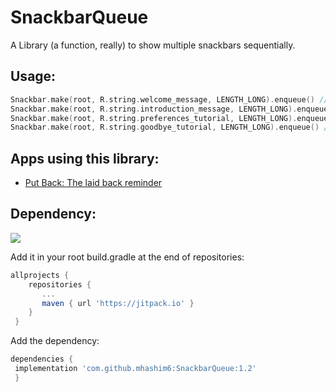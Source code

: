 # SnackbarQueue  
 A Library (a function, really) to show multiple snackbars sequentially.   
  
## Usage:  
``` kotlin  
Snackbar.make(root, R.string.welcome_message, LENGTH_LONG).enqueue() //first one will immediately show.  
Snackbar.make(root, R.string.introduction_message, LENGTH_LONG).enqueue() //but here, magic happens. 
Snackbar.make(root, R.string.preferences_tutorial, LENGTH_LONG).enqueue()  
Snackbar.make(root, R.string.goodbye_tutorial, LENGTH_LONG).enqueue() //last one to show, after all the others have been sequentially (and gracefully) dismissed. 
```  
## Apps using this library:  
  
 - [Put Back: The laid back reminder](https://play.google.com/store/apps/details?id=mhashim6.android.putback)  
  
## Dependency:  
[![](https://jitpack.io/v/mhashim6/SnackbarQueue.svg)](https://jitpack.io/#mhashim6/SnackbarQueue)  
  
Add it in your root build.gradle at the end of repositories:  
  
``` groovy  
allprojects {  
    repositories { 
       ... 
       maven { url 'https://jitpack.io' } 
    }
 }  
```  
Add the dependency:  
``` groovy  
dependencies {  
 implementation 'com.github.mhashim6:SnackbarQueue:1.2'
 }  
```
